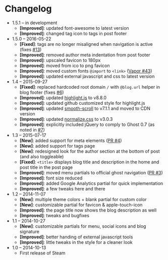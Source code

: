 # Changelog
* 1.5.1 – in development
    * **[Improved]**: updated font-awesome to latest version
    * **[Improved]**: changed tag icon to tags in post footer
* 1.5.0 – 2016-05-22
    * **[Fixed]**: tags are no longer misaligned when navigation is active (fixes [#13](https://github.com/epistrephein/Steam/issues/13))
    * **[Improved]**: removed author meta indentation from post footer
    * **[Improved]**: upscaled favicon to 180px
    * **[Improved]**: moved from ico to png favicon
    * **[Improved]**: moved custom fonts `@import` to `<link>` ([Vapor #43](https://github.com/sethlilly/Vapor/pull/43))
    * **[Improved]**: updated external javascript and css to latest version
* 1.4 – 2015-09-27
    * **[Fixed]**: replaced hardcoded root domain `/` with `@blog.url` helper in blog footer (fixes [#6](https://github.com/epistrephein/Steam/issues/6))
    * **[Improved]**: updated [highlight.js](https://highlightjs.org) to v8.8.0
    * **[Improved]**: updated github customized style for highlight.js
    * **[Improved]**: updated [smooth-scroll](https://github.com/cferdinandi/smooth-scroll) to v7.1.1 and moved to CDN version
    * **[Improved]**: updated [normalize.css](http://necolas.github.io/normalize.css/) to v3.0.3
    * **[Improved]**: explicitly included jQuery to comply to Ghost 0.7 (as noted in [#7](https://github.com/epistrephein/Steam/issues/7))
* 1.3 – 2015-07-17
    * **[New]**: added support for meta elements ([PR #4](https://github.com/epistrephein/Steam/pull/4))
    * **[New]**: added support for tags page
    * **[New]**: redesigned look for the author section at the bottom of post (and also toggleable)
    * **[Fixed]**: `<title>` displays blog title and description in the home and post title in the post page
    * **[Improved]**: moved menu partials to official ghost navigation ([PR #3](https://github.com/epistrephein/Steam/pull/3))
    * **[Improved]**: font size reduced
    * **[Improved]**: added Google Analytics partial for quick implementation
    * **[Improved]**: a few tweaks here and there
* 1.2 – 2014-11-07
    * **[New]**: multiple theme colors + blank partial for custom color
    * **[New]**: customizable partial for favicon & apple-touch-icon
    * **[Improved]**: the page title now shows the blog description as well
    * **[Improved]**: tweaks and bugfixes
* 1.1 – 2014-10-27
    * **[New]**: customizable partials for menu, social icons and blog signature
    * **[Improved]**: better handing of external javascript tools
    * **[Improved]**: little tweaks in the style for a cleaner look
* 1.0 – 2014-10-13
    * First release of Steam
